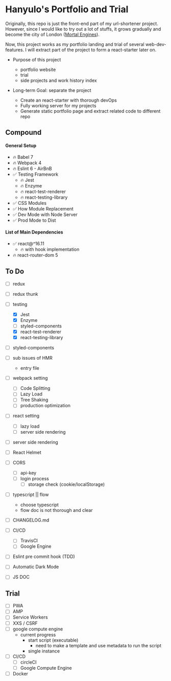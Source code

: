 # Hanyulo's Portfolio and Trial

Originally, this repo is just the front-end part of my url-shortener project. However, since I would like to try out a lot of stuffs, it grows gradually and become the city of London ([Mortal Engines](https://en.wikipedia.org/wiki/Mortal_Engines_(film)#Plot)).

Now, this project works as my portfolio landing and trial of several web-dev-features. I will extract part of the project to form a react-starter later on.

* Purpose of this project
    * portfolio website
    * trial
    * side projects and work history index

* Long-term Goal: separate the project
    * Create an react-starter with thorough devOps
    * Fully working server for my projects
    * Generate static portfolio page and extract related code to different repo



## Compound

#### General Setup
* :fire: Babel 7
* :fire: Webpack 4
* :fire: Eslint 6 - AirBnB
* :white_check_mark: Testing Framework
    * :fire: Jest
    * :fire: Enzyme
    * :fire: react-test-renderer
    * :fire: react-testing-library
* :white_check_mark: CSS Modules
* :white_check_mark: How Module Replacement
* :white_check_mark: Dev Mode with Node Server
* :white_check_mark: Prod Mode to Dist

#### List of Main Dependencies
* :white_check_mark: react@^16.11
    * :fire: with hook implementation
* :fire: react-router-dom 5

## To Do
* [ ] redux
* [ ] redux thunk
* [ ] testing
    * [x] Jest
    * [x] Enzyme
    * [ ] styled-components
    * [x] react-test-renderer
    * [x] react-testing-library
* [ ] styled-components
* [ ] sub issues of HMR
    * entry file
* [ ] webpack setting
    * [ ] Code Splitting
    * [ ] Lazy Load
    * [ ] Tree Shaking
    * [ ] production optimization
* [ ] react setting
    * [ ] lazy load
    * [ ] server side rendering
* [ ] server side rendering
* [ ] React Helmet
* [ ] CORS
    * [ ] api-key
    * [ ] login process
        * [ ] storage check (cookie/localStorage)

* [ ] typescript || flow
    * choose typescript
    * flow doc is not thorough and clear
* [ ] CHANGELOG.md
* [ ] CI/CD
    * [ ] TravisCI
    * [ ] Google Engine
* [ ] Eslint pre commit hook (TDD)
* [ ] Automatic Dark Mode
* [ ] JS DOC


## Trial
* [ ] PWA
* [ ] AMP
* [ ] Service Workers
* [ ] XXS / CSRF
* [ ] google compute engine
    * current progress
        * start script (executable)
            * need to make a template and use metadata to run the script
        * single instance
* [ ] CI/CD
    * [ ] circleCI
    * [ ] Google Compute Engine
* [ ] Docker
